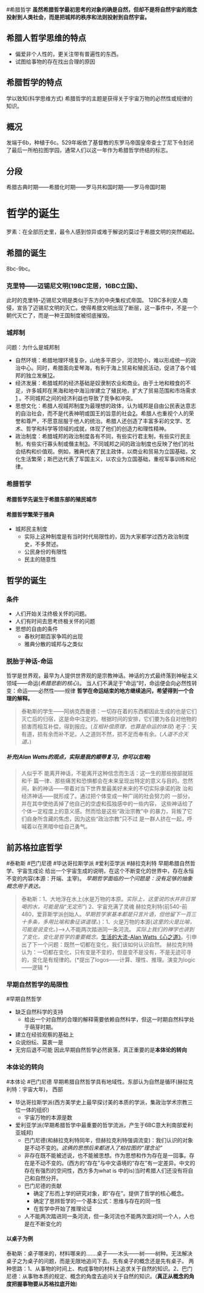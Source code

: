 #希腊哲学
**虽然希腊哲学最初思考的对象的确是自然，但却不是将自然宇宙的观念投射到人类社会，而是把城邦的秩序和法则投射到自然宇宙。**
## 希腊人哲学思维的特点
- 偏爱非个人性的，更关注带有普遍性的东西。
- 试图给事物的存在找出合理的原因
## 希腊哲学的特点
学以致知(科学思维方式)
希腊哲学的主题是获得关于宇宙万物的必然性或规律的知识。
## 概况
发端于6b，种植于6c。529年皈依了基督教的东罗马帝国皇帝查士丁尼下令封闭了最后一所柏拉图学园，通常人们以这一年作为希腊哲学终结的标志。
## 分段
希腊古典时期——希腊化时期——罗马共和国时期——罗马帝国时期
# 哲学的诞生
罗素：在全部历史里，最令人感到惊异或难于解说的莫过于希腊文明的突然崛起。 
## 希腊的诞生
8bc-9bc。
### 克里特——迈锡尼文明(19BC定居，16BC立国)、
此时的克里特-迈锡尼文明是类似于东方的中央集权式帝国。
12BC多利安人南侵，宣告了迈锡尼文明的灭亡。使得希腊文明出现了断层，这一事件中，不是一个朝代灭亡了，而是一种王国制度被彻底摧毁。

### 城邦制
问题：为什么是城邦制
- 自然环境：希腊地理环境复杂，山地多平原少，河流短小，难以形成统一的政治中心。同时，希腊面向爱琴海，有利于海上贸易和殖民活动，促进了各个城邦的独立发展[1](https://zh.wikipedia.org/wiki/%E5%B8%8C%E8%87%98%E5%9F%8E%E9%82%A6)[2](https://zhuanlan.zhihu.com/p/42137789)。
- 经济发展：希腊城邦的经济基础是奴隶制农业和商业。由于土地和粮食的不足，许多城邦在黑海和地中海沿岸建立了殖民地，扩大了贸易范围和市场需求[1](https://zh.wikipedia.org/wiki/%E5%B8%8C%E8%87%98%E5%9F%8E%E9%82%A6) 。不同城邦之间的经济利益也导致了竞争和冲突。
- 思想文化：希腊人视城邦制度为最理想的政体，认为城邦是自由公民表达意志的自治社会，而不是代表神明或国王的旨意的社会[2](https://zhuanlan.zhihu.com/p/42137789)。希腊人也重视个人的荣誉和尊严，不愿意屈服于他人的统治。希腊人还创造了丰富多彩的文学、艺术、哲学和科学等领域的成就，体现了他们的创造力和理性精神。
- 政治制度：希腊城邦的政治制度各有不同，有些实行君主制，有些实行民主制，有些实行寡头制或僭主制[3](https://zhidao.baidu.com/question/36288387.html)。不同城邦之间的政治制度也反映了他们的社会结构和价值观。例如，雅典代表了民主政体，以商业和贸易为立国基础，文化生活繁荣；斯巴达代表了军国主义，以农业为立国基础，重视军事训练和纪律。
### 希腊哲学
#### 希腊哲学先诞生于希腊东部的殖民城市
#### 希腊哲学繁荣于雅典
- 城邦民主制度
	- 实际上这种制度是有当时时代局限性的，因为大家都学过西方政治制度史，不多赘述。
	- 公民身份的有限性
	- 民主的随意性
## 哲学的诞生
### 条件
- 人们开始关注终极关怀的问题。
- 人们有时间去思考终极关怀的问题
- 思想的自由的条件
	- 春秋时期百家争鸣的出现
	- 雅典分散的城邦与之类似
### 脱胎于神话-命运
哲学是世界观，最早为人提供世界观的是宗教神话。神话的方式最终落到神秘主义领域——命运(*希腊悲剧的核心*)。
当人们不满足于“命运”时，命运便会向必然性转变：命运——必然性——规律
**哲学在命运结束的地方继续追问，希望得到一个合理的解释。**
>泰勒斯的学生——阿纳克西曼德：一切存在着的东西都因此生成的也是它们灭亡后的归宿，这是命中注定的。根据时间的安排，它们要为各自对他物的损害而相互补偿，得到报应。(*互相补偿原理，也算是命运的体现*)
>老子：天有道，损有余而补不足。人之道则不然，损不足而奉有余。(*人道不合天道。*)
##### 补充(Alan Watts的观点，实际是我的顺带复习，你可以忽略)
>⼈似乎不 能离开神话，不能离开这种信念⽽⽣活：这⼀⽣的那些按部就班和千 篇⼀律、那些痛苦和恐惧都会在未来呈现出特定的意义与⽬的。忽然 间，新的神话——带着对当下世界⾥最美好未来的不切实际承诺的政 治和经济神话——就形成了。通过把个体变成⼀种⼴阔的社会努⼒的 ⼀部分，并在其中使他丢掉了他⾃⼰的空虚和孤独感中的⼀些内容， 这些神话给了个体⼀定程度上的意义感。然⽽恰是这些“政治宗教”中 的暴⼒，背叛了它们⾃⾝所含藏的焦虑，因为这些“政治宗教”只不过 是⼀群⼈挤在⼀起，呼喊着以在⿊暗中给⾃⼰勇⽓。

## 前苏格拉底哲学
#泰勒斯 #巴门尼德 #毕达哥拉斯学派 #爱利亚学派 #赫拉克利特
早期希腊自然哲学、宇宙生成论
给出一个宇宙生成的说明，在这个不断变化的世界中，存在永恒不变的内容(本源：开端、主宰)。
*早期哲学面临的一个问题是：没有足够的抽象概念用于表达。*
>泰勒斯：1、大地浮在水上(水是万物的本原。*实际上，这里说的水并非日常喝的水，可能是指“无定形”*)    2、宇宙充满了灵魂
>赫拉克利特(前540-前480，爱菲斯学派创始人。*早期哲学家基本都是只言片语，但他留下一百三十多条，多用比喻和象征讲道理。*)：1、火是万物的本源(*这里的火是比喻，可能是说变化。*)——>人不能两次踏进同一条河流。
>*实际上我们的禅学也讲到了变化，变化是哲学的重要概念。*[生活的大流-Alan Watts《心之道》](obsidian://open?vault=%E5%A4%A7%E4%BA%8C%E4%B8%8B&file=%E4%B9%A6%2F%E5%93%B2%E5%AD%A6%2F%E7%AC%94%E8%AE%B0%2F%E5%BF%83%E4%B9%8B%E9%81%93%2F03.0%E7%94%9F%E6%B4%BB%E7%9A%84%E5%A4%A7%E6%B5%81)。引申出了下一个问题：既然一切都在变化，我们该如何认识自然。
>赫拉克利特认为：一切都在变化，只有变是不变的，但是变不是没有，不是无迹可寻的，变化是有规律的。(*提出了logos——计算、理性、推理。演变为logic——逻辑 *)

### 早期自然哲学的局限性
#早期自然哲学
- 缺乏自然科学的支持
	- 给出一个对自然的合理的解释需要依赖自然科学，但这一时期自然科学处于萌芽时期。
- 建立在经验观察的基础上
- 众说纷纭、莫衷一是
- 无穷后退不可能
因此早期自然哲学必然衰落，真正重要的是**本体论的转向**
### 本体论的转向
#本体论 #巴门尼德
早期希腊自然哲学具有地域性。东部认为自然是循环(赫拉克利特：宇宙大年)，
西部
- 毕达哥拉斯学派(西方美学史上最早探讨美的本质的学派，集政治学术宗教三位一体的组织)
	- 宇宙万物的本源是数
- 爱利亚学派(早期希腊哲学中最重要的哲学流派，产生于6BC意大利南部爱利亚城邦)
	- 巴门尼德(和赫拉克利特同年，但赫拉克利特强调流变)：我们认识的对象是不动不变的。*这俩的思想后来都进入了柏拉图的“理念论”*
	- 非存在既不能被述说，也不能被思想。作为思想和作为存在是一回事。存在是不动不变的。(西方的“存在”与中文语境的“存在”有一定差异。中文的存在有强烈的空间性，西方多为what is 中的is)当时希腊人们还没有将自己和自然分开。
	- 巴门尼德的贡献
		- 确定了形而上学的研究对象，即“存在”。提供了哲学的核心概念。
		- 确定了思辨哲学的一个基本公式：思维与存在的同一性
		- 在哲学中开始了推理论证
	- 人不能两次踏进同一条河流，但一条河流也不能两次面对同一个人，人也是在不断变化的
#### 以桌子为例
泰勒斯：桌子哪来的，材料哪来的.......桌子——木头——树——树种。无法解决桌子之为桌子的问题，而是无限地追问下去。先有桌子的概念还是先有桌子。
两种思路：1、从事物的时间上、构成事物的材料上追求关于自然的知识。2、巴门尼德：从事物本质的规定、概念的角度去追问关于自然的知识。(**真正从概念的角度把握事物要从苏格拉底开始**)

